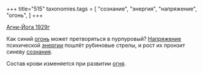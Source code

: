 +++
title="515"
taxonomies.tags = [
 "сознание",
 "энергия",
 "напряжение",
 "огонь",
]
+++

[Агни-Йога 1929г](/agni/1929)

Как синий [огонь](/tags/огонь) может претворяться в пурпуровый? [Напряжение](/tags/напряжение) психической [энергии](/tags/энергия) пошлёт рубиновые стрелы, и рост их пронзит синеву [сознания](/tags/сознание).   

Состав крови изменяется при развитии [огня](/tags/огонь).